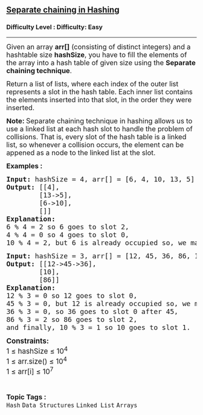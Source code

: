 <h2><a href="https://www.geeksforgeeks.org/problems/separate-chaining-in-hashing-1587115621/1">Separate chaining in Hashing</a></h2><h3>Difficulty Level : Difficulty: Easy</h3><hr><div class="problems_problem_content__Xm_eO"><p><span style="font-size: 18px;">Given an array <strong>arr[]</strong> (consisting of distinct integers) and a hashtable size <strong>hashSize</strong>, you have to fill the elements of the array into a hash table of given size using the <strong>Separate chaining technique</strong>. <br></span></p>
<p><span style="font-size: 18px;">Return a list of lists, where each index of the outer list represents a slot in the hash table. Each inner list contains the elements inserted into that slot, in the order they were inserted.</span></p>
<p><strong><span style="font-size: 18px;">Note:&nbsp;</span></strong><span style="font-size: 18px;">Separate chaining technique in hashing allows us to use a linked list at each hash slot to handle the problem of collisions. That is, every slot of the hash table is a linked list, so whenever a collision occurs, the element can be appened as a node to the linked list at the slot.</span></p>
<p><span style="font-size: 18px;"><strong>Examples :<br></strong></span></p>
<pre><span style="font-size: 18px;"><strong style="font-size: 18px;">Input: </strong><span style="font-size: 18px;">hashSize = 4, arr[] = [6, 4, 10, 13, 5]
</span><strong style="font-size: 18px;">Output: </strong><span style="font-size: 18px;">[[4],
        [13-&gt;5],
        [6-&gt;10],
        []]</span><strong style="font-size: 18px;">
Explanation:<br></strong><span style="font-size: 18px;">6 % 4 = 2 so 6 goes to slot 2,<br>4 % 4 = 0 so 4 goes to slot 0,<br>10 % 4 = 2, but 6 is already occupied so, we make a linked list at this position and add 10 after 6 in slot 2 and so on.</span></span></pre>
<pre><span style="font-size: 18px;"><strong>Input: </strong>hashSize = 3, arr[] = [12, 45, 36, 86, 10]
<strong>Output: </strong>[[12-&gt;45-&gt;36],<br>        [10], <br>        [86]]
<strong>Explanation:</strong><br>12 % 3 = 0 so 12 goes to slot 0,<br>45 % 3 = 0, but 12 is already occupied so, we make a linked list at this position and add 45 after 12 in slot 0 and so on. <br>36 % 3 = 0, so 36 goes to slot 0 after 45, <br>86 % 3 = 2 so 86 goes to slot 2,<br>and finally, 10 % 3 = 1 so 10 goes to slot 1.</span></pre>
<p><strong><span style="font-size: 14pt;">Constraints:</span></strong><br><span style="font-size: 14pt;"><span class="base"><span class="mord">1 </span><span class="mrel">≤ </span></span><span class="base"><span class="mord text"><span class="mord">hashSize </span></span><span class="mrel">≤ </span></span>10<sup>4</sup><sup><br></sup><span class="base"><span class="mord">1 </span><span class="mrel">≤ arr.size() </span></span><span class="base"><span class="mrel">≤ </span></span>10<sup>4</sup><sup><br></sup><span class="base"><span class="mord">1 </span><span class="mrel">≤ arr[i] </span></span><span class="base"><span class="mrel">≤ </span></span>10<sup>7</sup></span><sup><br></sup></p>
<div id="professor_prebid-root"></div></div><br><p><span style=font-size:18px><strong>Topic Tags : </strong><br><code>Hash</code>&nbsp;<code>Data Structures</code>&nbsp;<code>Linked List</code>&nbsp;<code>Arrays</code>&nbsp;
